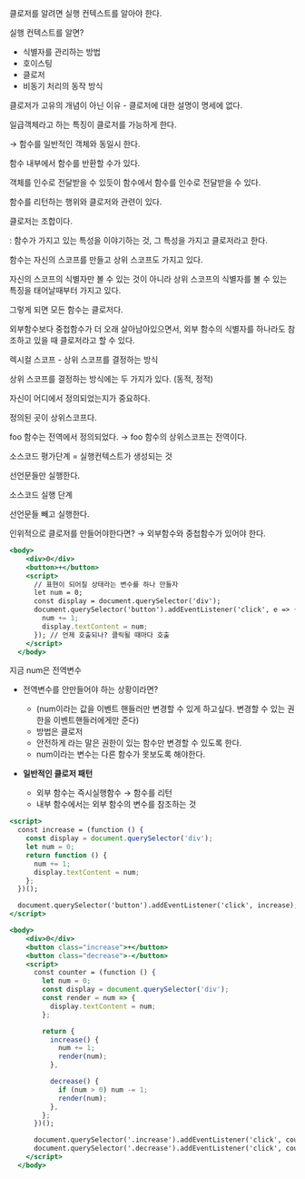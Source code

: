 클로저를 알려면 실행 컨텍스트를 알아야 한다. 

실행 컨텍스트를 알면?

- 식별자를 관리하는 방법
- 호이스팅
- 클로저
- 비동기 처리의 동작 방식

클로저가 고유의 개념이 아닌 이유 - 클로저에 대한 설명이 명세에 없다. 

일급객체라고 하는 특징이 클로저를 가능하게 한다. 

→ 함수를 일반적인 객체와 동일시 한다. 

함수 내부에서 함수를 반환할 수가 있다. 

객체를 인수로 전달받을 수 있듯이 함수에서 함수를 인수로 전달받을 수 있다. 

함수를 리턴하는 행위와 클로저와 관련이 있다. 

클로저는 조합이다. 

: 함수가 가지고 있는 특성을 이야기하는 것, 그 특성을 가지고 클로저라고 한다.

함수는 자신의 스코프를 만들고 상위 스코프도 가지고 있다. 

자신의 스코프의 식별자만 볼 수 있는 것이 아니라 상위 스코프의 식별자를 볼 수 있는 특징을 태어날때부터 가지고 있다. 

그렇게 되면 모든 함수는 클로저다. 

외부함수보다 중첩함수가 더 오래 살아남아있으면서, 외부 함수의 식별자를 하나라도 참조하고 있을 때 클로저라고 할 수 있다. 

렉시컬 스코프 - 상위 스코프를 결정하는 방식

상위 스코프를 결정하는 방식에는 두 가지가 있다. (동적, 정적)

자신이 어디에서 정의되었는지가 중요하다. 

정의된 곳이 상위스코프다. 

foo 함수는 전역에서 정의되었다. → foo 함수의 상위스코프는 전역이다. 

소스코드 평가단계 = 실행컨텍스트가 생성되는 것

선언문들만 실행한다. 

소스코드 실행 단계 

선언문들 빼고 실행한다. 

인위적으로 클로저를 만들어야한다면? → 외부함수와 중첩함수가 있어야 한다.

```jsx
<body>
    <div>0</div>
    <button>+</button>
    <script>
      // 표현이 되어질 상태라는 변수를 하나 만들자
      let num = 0;
      const display = document.querySelector('div');
      document.querySelector('button').addEventListener('click', e => {
        num += 1;
        display.textContent = num;
      }); // 언제 호출되나? 클릭될 때마다 호출
    </script>
  </body>
```

지금 num은 전역변수

- 전역변수를 안만들어야 하는 상황이라면?
    - (num이라는 값을 이벤트 핸들러만 변경할 수 있게 하고싶다. 변경할 수 있는 권한을 이벤트핸들러에게만 준다)
    - 방법은 클로저
    - 안전하게 라는 말은 권한이 있는 함수만 변경할 수 있도록 한다.
    - num이라는 변수는 다른 함수가 못보도록 해야한다.
    
- **일반적인 클로저 패턴**
    - 외부 함수는 즉시실행함수 → 함수를 리턴
    - 내부 함수에서는 외부 함수의 변수를 참조하는 것

```jsx
<script>
  const increase = (function () {
    const display = document.querySelector('div');
    let num = 0;
    return function () {
      num += 1;
      display.textContent = num;
    };
  })();

  document.querySelector('button').addEventListener('click', increase); // 언제 호출되나? 클릭될 때마다 호출
</script>
```

```jsx
<body>
    <div>0</div>
    <button class="increase">+</button>
    <button class="decrease">-</button>
    <script>
      const counter = (function () {
        let num = 0;
        const display = document.querySelector('div');
        const render = num => {
          display.textContent = num;
        };

        return {
          increase() {
            num += 1;
            render(num);
          },

          decrease() {
            if (num > 0) num -= 1;
            render(num);
          },
        };
      })();

      document.querySelector('.increase').addEventListener('click', counter.increase);
      document.querySelector('.decrease').addEventListener('click', counter.decrease);
    </script>
  </body>
```
